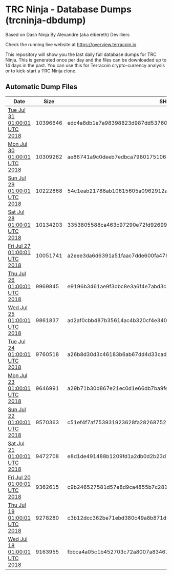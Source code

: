# TRC Ninja - Database Dumps (trcninja-dbdump)
Based on Dash Ninja By Alexandre (aka elbereth) Devilliers

Check the running live website at https://overview.terracoin.io

This repository will show you the last daily full database dumps for TRC Ninja. This is generated once per day and the files can be downloaded up to 14 days in the past.
You can use this for Terracoin crypto-currency analysis or to kick-start a TRC Ninja clone.


## Automatic Dump Files
| Date | Size | SHA256 |
|--|--|--|
| [Tue Jul 31 01:00:01 UTC 2018](https://transfer.sh/V7oDB/trcninja-dbdump-20180731010001.tar.bz2) | 10396646 | edc4a8db1e7a98398823d987dd53760498741bc6b943d4eb010d422ade392ff1 | 
| [Mon Jul 30 01:00:01 UTC 2018](https://transfer.sh/tj4y8/trcninja-dbdump-20180730010001.tar.bz2) | 10309262 | ae86741a9c0deeb7edbca79801751061ce2bdc0fe955362987d3ea123b60c26f | 
| [Sun Jul 29 01:00:01 UTC 2018](https://transfer.sh/CGXuq/trcninja-dbdump-20180729010001.tar.bz2) | 10222868 | 54c1eab21788ab10615605a0962912a684c7b9b0c717a2a09a38d4dda4a23d0a | 
| [Sat Jul 28 01:00:01 UTC 2018](https://transfer.sh/cIPtp/trcninja-dbdump-20180728010001.tar.bz2) | 10134203 | 3353805588ca463c97290e72fd92699c3a027b0cc2aaa8250a288e7a0ba81fa6 | 
| [Fri Jul 27 01:00:01 UTC 2018](https://transfer.sh/qG5eJ/trcninja-dbdump-20180727010001.tar.bz2) | 10051741 | a2eee3da6d6391a51faac7dde600fa4788a45da3a58f0b1b143e40a2b7dc10ba | 
| [Thu Jul 26 01:00:01 UTC 2018](https://transfer.sh/vTOK6/trcninja-dbdump-20180726010001.tar.bz2) | 9969845 | e9196b3461ae9f3dbc8e3a6f4e7abd3ca413a6628d2c65befa933103a7675a97 | 
| [Wed Jul 25 01:00:01 UTC 2018](https://transfer.sh/gLCMR/trcninja-dbdump-20180725010001.tar.bz2) | 9861837 | ad2af0cbb487b35614ac4b320cf4e340c2c6c548fcd856dda8ae1ed527c07b98 | 
| [Tue Jul 24 01:00:01 UTC 2018](https://transfer.sh/85b3c/trcninja-dbdump-20180724010001.tar.bz2) | 9760518 | a26b8d30d3c46183b6ab67dd4d33cad13782f5f78a8f58e69da81abb4db67792 | 
| [Mon Jul 23 01:00:01 UTC 2018](https://transfer.sh/10JEs5/trcninja-dbdump-20180723010001.tar.bz2) | 9646991 | a29b71b30d867e21ec0d1e66db7ba9fe6854f50a7787d6ba55766e2192f52cd6 | 
| [Sun Jul 22 01:00:01 UTC 2018](https://transfer.sh/5egld/trcninja-dbdump-20180722010001.tar.bz2) | 9570363 | c51ef4f7af753931923628fa282687525cc82673091e2b42dd5e42cbbf235a0b | 
| [Sat Jul 21 01:00:01 UTC 2018](https://transfer.sh/AHjb4/trcninja-dbdump-20180721010001.tar.bz2) | 9472708 | e8d1de491488b1209fd1a2db0d2b23d7e312e5dbb5533850772ec2b8ad004e5e | 
| [Fri Jul 20 01:00:01 UTC 2018](https://transfer.sh/11POpt/trcninja-dbdump-20180720010001.tar.bz2) | 9362615 | c9b246527581d57e8d9ca4855b7c2810d4fc10258e95418d6c5e029f43ba8671 | 
| [Thu Jul 19 01:00:01 UTC 2018](https://transfer.sh/B16Ul/trcninja-dbdump-20180719010001.tar.bz2) | 9278280 | c3b12dcc362be71ebd380c49a8b871d448a498a09fca6135648498585e33e84b | 
| [Wed Jul 18 01:00:01 UTC 2018](https://transfer.sh/X1bx6/trcninja-dbdump-20180718010001.tar.bz2) | 9163955 | fbbca4a05c1b452703c72a8007a834676574140aaf706908a53a3ade93a9c11f | 
